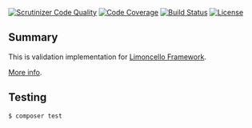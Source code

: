 [![Scrutinizer Code Quality](https://scrutinizer-ci.com/g/orzford/limoncello-validation/badges/quality-score.png?b=master)](https://scrutinizer-ci.com/g/orzford/limoncello-validation/?branch=master)
[![Code Coverage](https://scrutinizer-ci.com/g/orzford/limoncello-validation/badges/coverage.png?b=master)](https://scrutinizer-ci.com/g/orzford/limoncello-validation/?branch=master)
[![Build Status](https://travis-ci.org/orzford/limoncello-validation.svg?branch=master)](https://travis-ci.org/orzford/limoncello-validation)
[![License](https://img.shields.io/github/license/orzford/limoncello.svg)](https://packagist.org/packages/orzford/limoncello)

## Summary

This is validation implementation for [Limoncello Framework](https://github.com/limoncello-php/framework).

[More info](https://github.com/limoncello-php/framework).

## Testing

```bash
$ composer test
```
